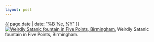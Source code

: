 ```yaml
---
layout: post
---
```


<p>
  <time><a href="/357">{{ page.date | date: "%B %e, %Y" }}</a></time>
  <a href="/357"><img src="{{ site.assets_url }}/357-640.jpg" srcset="{{ site.assets_url }}/357-1280.jpg 1280w, {{ site.assets_url }}/357-960.jpg 960w, {{ site.assets_url }}/357-640.jpg 640w, {{ site.assets_url }}/357-320.jpg 320w" sizes="(min-width: 700px) 50vw, calc(100vw - 2rem)" alt="Weirdly Satanic fountain in Five Points, Birmingham." /></a>
  <span>Weirdly Satanic fountain in Five Points, Birmingham.</span>
</p>
